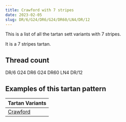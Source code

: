 ```yaml
---
title: Crawford with 7 stripes
date: 2023-02-05
slug: DR/6/G24/DR6/G24/DR60/LN4/DR/12
---
```

This is a list of all the tartan sett variants with 7 stripes.

It is a 7 stripes tartan.


## Thread count
DR/6 G24 DR6 G24 DR60 LN4 DR/12

## Examples of this tartan pattern

| Tartan Variants |
|---------------|
| [Crawford](/variants/dr/6/g24/dr6/g24/dr60/ln4/dr/12-dr900030-g008000-lne0e0e0)||

